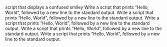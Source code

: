 script that displays a confused smiley 
Write a script that prints “Hello, World”, followed by a new line to the standard output.
Write a script that prints “Hello, World”, followed by a new line to the standard output.
Write a script that prints “Hello, World”, followed by a new line to the standard output.
Write a script that prints “Hello, World”, followed by a new line to the standard output.
Write a script that prints “Hello, World”, followed by a new line to the standard output.
